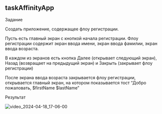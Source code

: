 ## taskAffinityApp

Задание


Создать приложение, содержащее флоу регистрации. 

Пусть есть главный экран с кнопкой начала регистрации. Флоу регистрации содержит экран ввода имени, экран ввода фамилии, экран ввода возраста. 

В каждом из экранов есть кнопка Далее (открывает следующий экран), Назад (возвращает на предыдущий экран) и Закрыть (закрывает флоу регистрации)

После экрана ввода возраста закрывается флоу регистрации, открывается главный экран, на котором показывается тост “Добро пожаловать, $firstName $lastName”


Результат


![video_2024-04-18_17-06-00](https://github.com/N1oH0my/taskAffinityApp/assets/123839526/b284cdf9-51aa-4972-b5b5-ef562bb60699)
